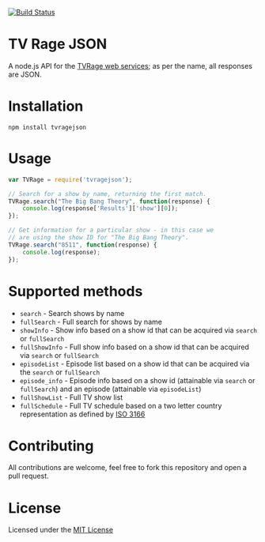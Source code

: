 [![Build Status](https://travis-ci.org/AnSavvides/tvrage-json.png)](https://travis-ci.org/AnSavvides/tvrage-json)

# TV Rage JSON

A node.js API for the [TVRage web services](http://services.tvrage.com/info.php?page=main); as per the name, all responses are JSON.

# Installation

`npm install tvragejson`

# Usage

```js
var TVRage = require('tvragejson');

// Search for a show by name, returning the first match.
TVRage.search("The Big Bang Theory", function(response) {
    console.log(response['Results']['show'][0]);
});

// Get information for a particular show - in this case we
// are using the show ID for "The Big Bang Theory".
TVRage.search("8511", function(response) {
    console.log(response);
});

```

# Supported methods
* `search` - Search shows by name
* `fullSearch` - Full search for shows by name
* `showInfo` - Show info based on a show id that can be acquired via `search` or `fullSearch`
* `fullShowInfo` - Full show info based on a show id that can be acquired via `search` or `fullSearch`
* `episodeList` - Episode list based on a show id that can be acquired via the `search` or `fullSearch`
* `episode_info` - Episode info based on a show id (attainable via `search` or `fullSearch`) and an episode (attainable via `episodeList`)
* `fullShowList` - Full TV show list
* `fullSchedule` - Full TV schedule based on a two letter country representation as defined by [ISO 3166](http://www.iso.org/iso/country_codes)

# Contributing
All contributions are welcome, feel free to fork this repository and open a pull request.

# License
Licensed under the [MIT License](http://opensource.org/licenses/MIT)